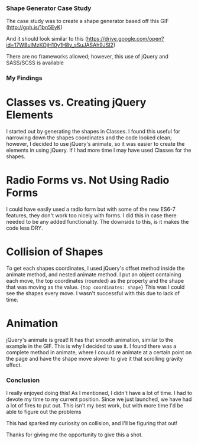 ### Shape Generator Case Study

The case study was to create a shape generator based off this GIF
(http://gph.is/1bn5EyK)

And it should look similar to this
(https://drive.google.com/open?id=17WBulMzKOjH10y1H8v_sSuJASAh9JSl2)

There are no frameworks allowed; however, this use of jQuery and SASS/SCSS is available

### My Findings

# Classes vs. Creating jQuery Elements
I started out by generating the shapes in Classes. I found this useful for narrowing down the shapes coordinates and the code looked clean; however, I decided to use jQuery's animate, so it was easier to create the elements in using jQuery. If I had more time I may have used Classes for the shapes.

# Radio Forms vs. Not Using Radio Forms
I could have easily used a radio form but with some of the new ES6-7 features, they don't work too nicely with forms. I did this in case there needed to be any added functionality. The downside to this, is it makes the code less DRY.

# Collision of Shapes
To get each shapes coordinates, I used jQuery's offset method inside the animate method, and nested animate method. I put an object containing each move, the top coordinates (rounded) as the property and the shape that was moving as the value.
```{top coordinates: shape}```
This was I could see the shapes every move. I wasn't successful with this due to lack of time. 

# Animation
jQuery's animate is great! It has that smooth animation, similar to the example in the GIF. This is why I decided to use it. I found there was a complete method in animate, where I couuld re animate at a certain point on the page and have the shape move slower to give it that scrolling gravity effect. 

### Conclusion
I really enjoyed doing this! As I mentioned, I didn't have a lot of time. I had to devote my time to my current position. Since we just launched, we have had a lot of fires to put out. This isn't my best work, but with more time I'd be able to figure out the problems

This had sparked my curiosity on collision, and I'll be figuring that out! 

Thanks for giving me the opportunity to give this a shot.